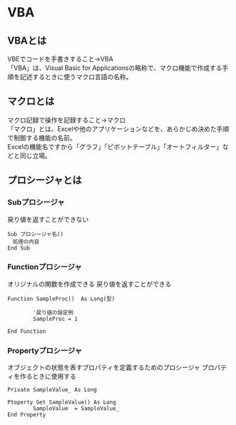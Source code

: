 # VBA

## VBAとは
VBEでコードを手書きすること→VBA</BR> 
「VBA」は、Visual Basic for Applicationsの略称で、マクロ機能で作成する手順を記述するときに使うマクロ言語の名称。
        
## マクロとは
マクロ記録で操作を記録すること→マクロ </BR>
「マクロ」とは、Excelや他のアプリケーションなどを、あらかじめ決めた手順で制御する機能の名前。</BR>
Excelの機能名ですから「グラフ」「ピボットテーブル」「オートフィルター」などと同じ立場。</BR>

## プロシージャとは

### Subプロシージャ
戻り値を返すことができない

```
Sub プロシージャ名()
　処理の内容
End Sub
```

### Functionプロシージャ

オリジナルの関数を作成できる
戻り値を返すことができる

```
Function SampleProc()  As Long(型) 

        '戻り値の設定例
        SampleProc = 1
        
End Function

```


### Propertyプロシージャ
オブジェクトの状態を表すプロパティを定義するためのプロシージャ
プロパティを作るときに使用する
 
```
Private SampleValue_ As Long

Ptoperty Get SampleValue() As Long
        SampleValue  = SampleValue_
End Property
```
